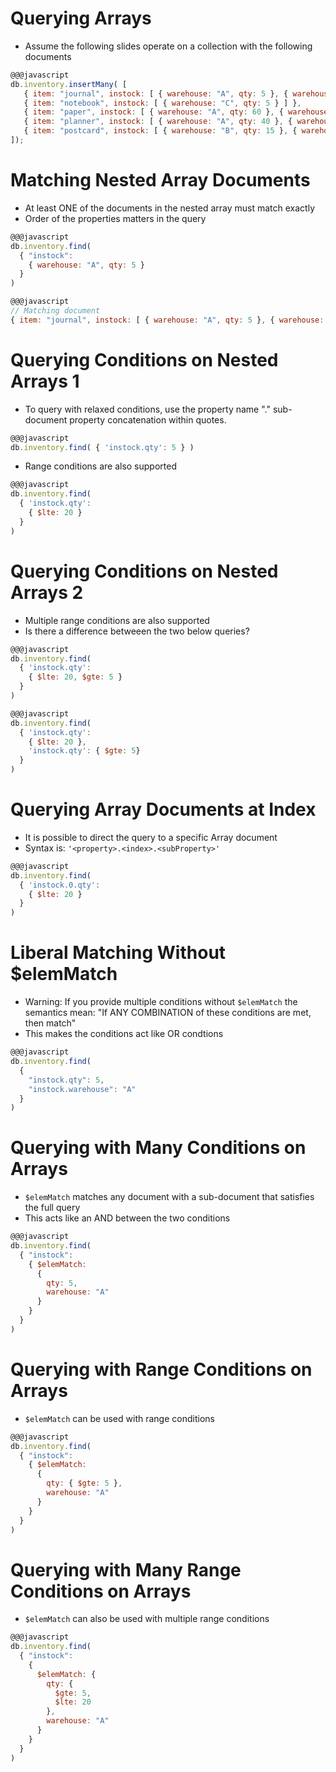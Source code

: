 # Querying Arrays

* Assume the following slides operate on a collection with the following documents

```javascript
@@@javascript
db.inventory.insertMany( [
   { item: "journal", instock: [ { warehouse: "A", qty: 5 }, { warehouse: "C", qty: 15 } ] },
   { item: "notebook", instock: [ { warehouse: "C", qty: 5 } ] },
   { item: "paper", instock: [ { warehouse: "A", qty: 60 }, { warehouse: "B", qty: 15 } ] },
   { item: "planner", instock: [ { warehouse: "A", qty: 40 }, { warehouse: "B", qty: 5 } ] },
   { item: "postcard", instock: [ { warehouse: "B", qty: 15 }, { warehouse: "C", qty: 35 } ] }
]);
```

# Matching Nested Array Documents

* At least ONE of the documents in the nested array must match exactly
* Order of the properties matters in the query

```javascript
@@@javascript
db.inventory.find(
  { "instock":
    { warehouse: "A", qty: 5 }
  }
)
```

```javascript
@@@javascript
// Matching document
{ item: "journal", instock: [ { warehouse: "A", qty: 5 }, { warehouse: "C", qty: 15 } ] }
```

# Querying Conditions on Nested Arrays 1

* To query with relaxed conditions, use the property name "." sub-document property concatenation within quotes.

```javascript
@@@javascript
db.inventory.find( { 'instock.qty': 5 } )
```

* Range conditions are also supported

```javascript
@@@javascript
db.inventory.find(
  { 'instock.qty':
    { $lte: 20 }
  }
)
```

# Querying Conditions on Nested Arrays 2

* Multiple range conditions are also supported
* Is there a difference betweeen the two below queries?

```javascript
@@@javascript
db.inventory.find(
  { 'instock.qty':
    { $lte: 20, $gte: 5 }
  }
)
```

```javascript
@@@javascript
db.inventory.find(
  { 'instock.qty':
    { $lte: 20 },
    'instock.qty': { $gte: 5}
  }
)
```

# Querying Array Documents at Index

* It is possible to direct the query to a specific Array document
* Syntax is: `'<property>.<index>.<subProperty>'`

```javascript
@@@javascript
db.inventory.find(
  { 'instock.0.qty':
    { $lte: 20 }
  }
)
```

# Liberal Matching Without $elemMatch

* Warning: If you provide multiple conditions without `$elemMatch` the semantics mean: "If ANY COMBINATION of these conditions are met, then match"
* This makes the conditions act like OR condtions

```javascript
@@@javascript
db.inventory.find(
  {
    "instock.qty": 5,
    "instock.warehouse": "A"
  }
)
```

# Querying with Many Conditions on Arrays

* `$elemMatch` matches any document with a sub-document that satisfies the full query
* This acts like an AND between the two conditions

```javascript
@@@javascript
db.inventory.find(
  { "instock":
    { $elemMatch:
      {
        qty: 5,
        warehouse: "A"
      }
    }
  }
)
```

# Querying with Range Conditions on Arrays

* `$elemMatch` can be used with range conditions

```javascript
@@@javascript
db.inventory.find(
  { "instock":
    { $elemMatch:
      {
        qty: { $gte: 5 },
        warehouse: "A"
      }
    }
  }
)
```

# Querying with Many Range Conditions on Arrays

* `$elemMatch` can also be used with multiple range conditions

```javascript
@@@javascript
db.inventory.find(
  { "instock":
    {
      $elemMatch: {
        qty: {
          $gte: 5,
          $lte: 20
        },
        warehouse: "A"
      }
    }
  }
)
```
